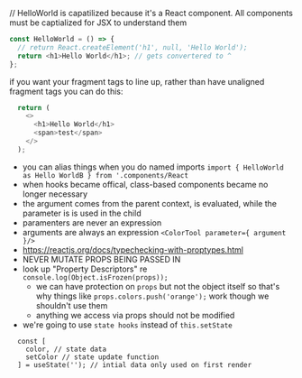 // HelloWorld is capatilized because it's a React component. All components must be captialized for JSX to understand them
```javascript
const HelloWorld = () => {
  // return React.createElement('h1', null, 'Hello World');
  return <h1>Hello World</h1>; // gets convertered to ^
};
```
if you want your fragment tags to line up, rather than have unaligned fragment tags you can do this:
```javascript
  return (
    <>
      <h1>Hello World</h1>
      <span>test</span>
    </>
  );
```
* you can alias things when you do named imports `import { HelloWorld as Hello WorldB } from '.components/React`
* when hooks became offical, class-based components became no longer necessary
* the argument comes from the parent context, is evaluated, while the parameter is is used in the child
* paramenters are never an expression
* arguments are always an expression
`<ColorTool parameter={ argument }/>`
* https://reactjs.org/docs/typechecking-with-proptypes.html
* NEVER MUTATE PROPS BEING PASSED IN
* look up "Property Descriptors" re `console.log(Object.isFrozen(props));`
  * we can have protection on `props` but not the object itself so that's why things like  `props.colors.push('orange');` work though we shouldn't use them
  * anything we access via props should not be modified
* we're going to use `state hooks` instead of `this.setState`
```
  const [ 
    color, // state data
    setColor // state update function
  ] = useState(''); // intial data only used on first render
```
